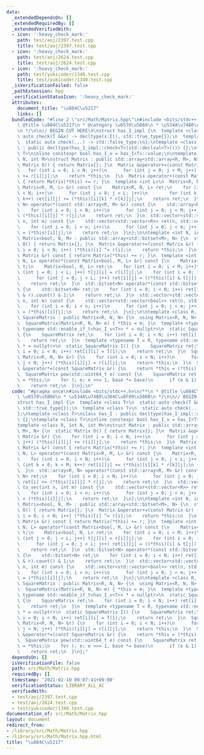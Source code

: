 ```yaml
---
data:
  _extendedDependsOn: []
  _extendedRequiredBy: []
  _extendedVerifiedWith:
  - icon: ':heavy_check_mark:'
    path: test/aoj/2397.test.cpp
    title: test/aoj/2397.test.cpp
  - icon: ':heavy_check_mark:'
    path: test/aoj/2624.test.cpp
    title: test/aoj/2624.test.cpp
  - icon: ':heavy_check_mark:'
    path: test/yukicoder/1340.test.cpp
    title: test/yukicoder/1340.test.cpp
  _isVerificationFailed: false
  _pathExtension: hpp
  _verificationStatusIcon: ':heavy_check_mark:'
  attributes:
    document_title: "\u884C\u5217"
    links: []
  bundledCode: "#line 2 \"src/Math/Matrix.hpp\"\n#include <bits/stdc++.h>\n/**\n *\
    \ @title \u884C\u5217\n * @category \u6570\u5B66\n * \u534A\u74B0\u304C\u8F09\u308B\
    \n */\n\n// BEGIN CUT HERE\n\nstruct has_I_impl {\n  template <class T>\n  static\
    \ auto check(T &&x) -> decltype(x.I(), std::true_type{});\n  template <class T>\n\
    \  static auto check(...) -> std::false_type;\n};\ntemplate <class T>\nclass has_I\
    \ : public decltype(has_I_impl::check<T>(std::declval<T>())) {};\ntemplate <class\
    \ T>\ninline constexpr bool has_I_v = has_I<T>::value;\n\ntemplate <class R, int\
    \ N, int M>\nstruct Matrix : public std::array<std::array<R, M>, N> {\n  static\
    \ Matrix O() { return Matrix{}; }\n  Matrix &operator+=(const Matrix &r) {\n \
    \   for (int i = 0; i < N; i++)\n      for (int j = 0; j < M; j++) (*this)[i][j]\
    \ += r[i][j];\n    return *this;\n  }\n  Matrix operator+(const Matrix &r) const\
    \ { return Matrix(*this) += r; }\n  template <int L>\n  Matrix<R, N, L> operator*(const\
    \ Matrix<R, M, L> &r) const {\n    Matrix<R, N, L> ret;\n    for (int i = 0; i\
    \ < N; i++)\n      for (int j = 0; j < L; j++)\n        for (int k = 0; k < M;\
    \ k++) ret[i][j] += (*this)[i][k] * r[k][j];\n    return ret;\n  }\n  std::array<R,\
    \ N> operator*(const std::array<R, M> &r) const {\n    std::array<R, N> ret;\n\
    \    for (int i = 0; i < N; i++)\n      for (int j = 0; j < M; j++) ret[i] +=\
    \ (*this)[i][j] * r[j];\n    return ret;\n  }\n  std::vector<std::vector<R>> to_vec(int\
    \ n, int m) const {\n    std::vector<std::vector<R>> ret(n, std::vector<R>(m));\n\
    \    for (int i = 0; i < n; i++)\n      for (int j = 0; j < m; j++) ret[i][j]\
    \ = (*this)[i][j];\n    return ret;\n  }\n};\n\ntemplate <int N, int M>\nstruct\
    \ Matrix<bool, N, M> : public std::array<std::bitset<M>, N> {\n  static Matrix\
    \ O() { return Matrix{}; }\n  Matrix &operator+=(const Matrix &r) {\n    for (int\
    \ i = 0; i < N; i++) (*this)[i] ^= r[i];\n    return *this;\n  }\n  Matrix operator+(const\
    \ Matrix &r) const { return Matrix(*this) += r; }\n  template <int L>\n  Matrix<bool,\
    \ N, L> operator*(const Matrix<bool, M, L> &r) const {\n    Matrix<bool, L, M>\
    \ t;\n    Matrix<bool, N, L> ret;\n    for (int i = 0; i < M; i++)\n      for\
    \ (int j = 0; j < L; j++) t[j][i] = r[i][j];\n    for (int i = 0; i < N; i++)\n\
    \      for (int j = 0; j < L; j++) ret[i][j] = ((*this)[i] & t[j]).count() & 1;\n\
    \    return ret;\n  }\n  std::bitset<N> operator*(const std::bitset<N> &r) const\
    \ {\n    std::bitset<N> ret;\n    for (int i = 0; i < N; i++) ret[i] = ((*this)[i]\
    \ & r).count() & 1;\n    return ret;\n  }\n  std::vector<std::vector<bool>> to_vec(int\
    \ n, int m) const {\n    std::vector<std::vector<bool>> ret(n, std::vector<bool>(m));\n\
    \    for (int i = 0; i < n; i++)\n      for (int j = 0; j < m; j++) ret[i][j]\
    \ = (*this)[i][j];\n    return ret;\n  }\n};\n\ntemplate <class R, int N>\nstruct\
    \ SquareMatrix : public Matrix<R, N, N> {\n  using Matrix<R, N, N>::Matrix;\n\
    \  SquareMatrix(Matrix<R, N, N> m) { *this = m; }\n  template <typename T = R,\
    \ typename std::enable_if_t<has_I_v<T>> * = nullptr>\n  static SquareMatrix I()\
    \ {\n    SquareMatrix ret;\n    for (int i = 0; i < N; i++) ret[i][i] = T::I();\n\
    \    return ret;\n  }\n  template <typename T = R, typename std::enable_if_t<!has_I_v<T>>\
    \ * = nullptr>\n  static SquareMatrix I() {\n    SquareMatrix ret;\n    for (int\
    \ i = 0; i < N; i++) ret[i][i] = T(1);\n    return ret;\n  }\n  SquareMatrix &operator=(const\
    \ Matrix<R, N, N> &r) {\n    for (int i = 0; i < N; i++)\n      for (int j = 0;\
    \ j < N; j++) (*this)[i][j] = r[i][j];\n    return *this;\n  }\n  SquareMatrix\
    \ &operator*=(const SquareMatrix &r) {\n    return *this = (*this) * r;\n  }\n\
    \  SquareMatrix pow(std::uint64_t e) const {\n    SquareMatrix ret = I(), base\
    \ = *this;\n    for (; e; e >>= 1, base *= base)\n      if (e & 1) ret *= base;\n\
    \    return ret;\n  }\n};\n"
  code: "#pragma once\n#include <bits/stdc++.h>\n/**\n * @title \u884C\u5217\n * @category\
    \ \u6570\u5B66\n * \u534A\u74B0\u304C\u8F09\u308B\n */\n\n// BEGIN CUT HERE\n\n\
    struct has_I_impl {\n  template <class T>\n  static auto check(T &&x) -> decltype(x.I(),\
    \ std::true_type{});\n  template <class T>\n  static auto check(...) -> std::false_type;\n\
    };\ntemplate <class T>\nclass has_I : public decltype(has_I_impl::check<T>(std::declval<T>()))\
    \ {};\ntemplate <class T>\ninline constexpr bool has_I_v = has_I<T>::value;\n\n\
    template <class R, int N, int M>\nstruct Matrix : public std::array<std::array<R,\
    \ M>, N> {\n  static Matrix O() { return Matrix{}; }\n  Matrix &operator+=(const\
    \ Matrix &r) {\n    for (int i = 0; i < N; i++)\n      for (int j = 0; j < M;\
    \ j++) (*this)[i][j] += r[i][j];\n    return *this;\n  }\n  Matrix operator+(const\
    \ Matrix &r) const { return Matrix(*this) += r; }\n  template <int L>\n  Matrix<R,\
    \ N, L> operator*(const Matrix<R, M, L> &r) const {\n    Matrix<R, N, L> ret;\n\
    \    for (int i = 0; i < N; i++)\n      for (int j = 0; j < L; j++)\n        for\
    \ (int k = 0; k < M; k++) ret[i][j] += (*this)[i][k] * r[k][j];\n    return ret;\n\
    \  }\n  std::array<R, N> operator*(const std::array<R, M> &r) const {\n    std::array<R,\
    \ N> ret;\n    for (int i = 0; i < N; i++)\n      for (int j = 0; j < M; j++)\
    \ ret[i] += (*this)[i][j] * r[j];\n    return ret;\n  }\n  std::vector<std::vector<R>>\
    \ to_vec(int n, int m) const {\n    std::vector<std::vector<R>> ret(n, std::vector<R>(m));\n\
    \    for (int i = 0; i < n; i++)\n      for (int j = 0; j < m; j++) ret[i][j]\
    \ = (*this)[i][j];\n    return ret;\n  }\n};\n\ntemplate <int N, int M>\nstruct\
    \ Matrix<bool, N, M> : public std::array<std::bitset<M>, N> {\n  static Matrix\
    \ O() { return Matrix{}; }\n  Matrix &operator+=(const Matrix &r) {\n    for (int\
    \ i = 0; i < N; i++) (*this)[i] ^= r[i];\n    return *this;\n  }\n  Matrix operator+(const\
    \ Matrix &r) const { return Matrix(*this) += r; }\n  template <int L>\n  Matrix<bool,\
    \ N, L> operator*(const Matrix<bool, M, L> &r) const {\n    Matrix<bool, L, M>\
    \ t;\n    Matrix<bool, N, L> ret;\n    for (int i = 0; i < M; i++)\n      for\
    \ (int j = 0; j < L; j++) t[j][i] = r[i][j];\n    for (int i = 0; i < N; i++)\n\
    \      for (int j = 0; j < L; j++) ret[i][j] = ((*this)[i] & t[j]).count() & 1;\n\
    \    return ret;\n  }\n  std::bitset<N> operator*(const std::bitset<N> &r) const\
    \ {\n    std::bitset<N> ret;\n    for (int i = 0; i < N; i++) ret[i] = ((*this)[i]\
    \ & r).count() & 1;\n    return ret;\n  }\n  std::vector<std::vector<bool>> to_vec(int\
    \ n, int m) const {\n    std::vector<std::vector<bool>> ret(n, std::vector<bool>(m));\n\
    \    for (int i = 0; i < n; i++)\n      for (int j = 0; j < m; j++) ret[i][j]\
    \ = (*this)[i][j];\n    return ret;\n  }\n};\n\ntemplate <class R, int N>\nstruct\
    \ SquareMatrix : public Matrix<R, N, N> {\n  using Matrix<R, N, N>::Matrix;\n\
    \  SquareMatrix(Matrix<R, N, N> m) { *this = m; }\n  template <typename T = R,\
    \ typename std::enable_if_t<has_I_v<T>> * = nullptr>\n  static SquareMatrix I()\
    \ {\n    SquareMatrix ret;\n    for (int i = 0; i < N; i++) ret[i][i] = T::I();\n\
    \    return ret;\n  }\n  template <typename T = R, typename std::enable_if_t<!has_I_v<T>>\
    \ * = nullptr>\n  static SquareMatrix I() {\n    SquareMatrix ret;\n    for (int\
    \ i = 0; i < N; i++) ret[i][i] = T(1);\n    return ret;\n  }\n  SquareMatrix &operator=(const\
    \ Matrix<R, N, N> &r) {\n    for (int i = 0; i < N; i++)\n      for (int j = 0;\
    \ j < N; j++) (*this)[i][j] = r[i][j];\n    return *this;\n  }\n  SquareMatrix\
    \ &operator*=(const SquareMatrix &r) {\n    return *this = (*this) * r;\n  }\n\
    \  SquareMatrix pow(std::uint64_t e) const {\n    SquareMatrix ret = I(), base\
    \ = *this;\n    for (; e; e >>= 1, base *= base)\n      if (e & 1) ret *= base;\n\
    \    return ret;\n  }\n};"
  dependsOn: []
  isVerificationFile: false
  path: src/Math/Matrix.hpp
  requiredBy: []
  timestamp: '2021-02-10 00:07:41+09:00'
  verificationStatus: LIBRARY_ALL_AC
  verifiedWith:
  - test/aoj/2397.test.cpp
  - test/aoj/2624.test.cpp
  - test/yukicoder/1340.test.cpp
documentation_of: src/Math/Matrix.hpp
layout: document
redirect_from:
- /library/src/Math/Matrix.hpp
- /library/src/Math/Matrix.hpp.html
title: "\u884C\u5217"
---
```

